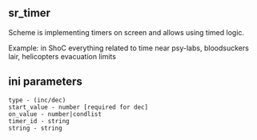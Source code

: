 ## sr_timer

Scheme is implementing timers on screen and allows using timed logic. <br/>

Example: in ShoC everything related to time near psy-labs, bloodsuckers lair, helicopters evacuation limits

## ini parameters

```
type - (inc/dec)
start_value - number [required for dec]
on_value - number|condlist
timer_id - string
string - string
```
